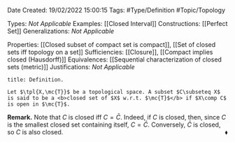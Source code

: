 <div class="topSpace"></div>

Date Created: 19/02/2022 15:00:15
Tags: #Type/Definition #Topic/Topology

Types: <i>Not Applicable</i>
Examples: [[Closed Interval]]
Constructions: [[Perfect Set]]
Generalizations: <i>Not Applicable</i>

Properties: [[Closed subset of compact set is compact]], [[Set of closed sets iff topology on a set]]
Sufficiencies: [[Closure]], [[Compact implies closed (Hausdorff)]]
Equivalences: [[Sequential characterization of closed sets (metric)]]
Justifications: <i>Not Applicable</i>

``` ad-Definition
title: Definition.

Let $\tpl{X,\mc{T}}$ be a topological space. A subset $C\subseteq X$ is said to be a <b>closed set of $X$ w.r.t. $\mc{T}$</b> if $X\comp C$ is open in $\mc{T}$.

```

<b>Remark.</b> Note that $C$ is closed iff $C=\bar{C}$. Indeed, if $C$ is closed, then, since $C$ is the smallest closed set containing itself, $C=\bar{C}$. Conversely, $\bar{C}$ is closed, so $C$ is also closed.<span style="float:right;">$\blacklozenge$</span>
